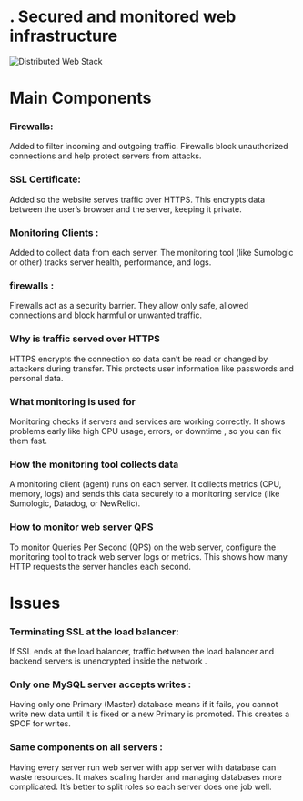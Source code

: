 # . Secured and monitored web infrastructure
![Distributed Web Stack](https://i.imgur.com/omoNaEG.png) 
 # Main Components
  ### Firewalls:
Added to filter incoming and outgoing traffic. Firewalls block unauthorized connections and help protect servers from attacks.
 ### SSL Certificate:
Added so the website serves traffic over HTTPS. This encrypts data between the user’s browser and the server, keeping it private.
 ### Monitoring Clients :
Added to collect data from each server. The monitoring tool (like Sumologic or other) tracks server health, performance, and logs.
 ### firewalls :
Firewalls act as a security barrier. They allow only safe, allowed connections and block harmful or unwanted traffic.
 ### Why is traffic served over HTTPS
HTTPS encrypts the connection so data can’t be read or changed by attackers during transfer. This protects user information like passwords and personal data.
 ###  What monitoring is used for
Monitoring checks if servers and services are working correctly. It shows problems early like high CPU usage, errors, or downtime , so you can fix them fast.
### How the monitoring tool collects data
A monitoring client (agent) runs on each server. It collects metrics (CPU, memory, logs) and sends this data securely to a monitoring service (like Sumologic, Datadog, or NewRelic).
### How to monitor web server QPS
To monitor Queries Per Second (QPS) on the web server, configure the monitoring tool to track web server logs or metrics. This shows how many HTTP requests the server handles each second.
# Issues 
   ### Terminating SSL at the load balancer:
If SSL ends at the load balancer, traffic between the load balancer and backend servers is unencrypted inside the network .
   ### Only one MySQL server accepts writes :
Having only one Primary (Master) database means if it fails, you cannot write new data until it is fixed or a new Primary is promoted. This creates a SPOF for writes.
   ###  Same components on all servers :
Having every server run web server with app server with  database can waste resources. It makes scaling harder and managing databases more complicated. It’s better to split roles so each server does one job well.
